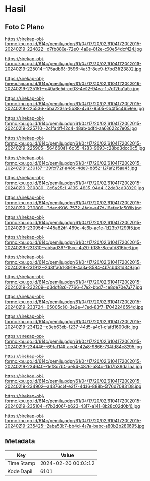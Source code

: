 # Hasil

## Foto C Plano

https://sirekap-obj-formc.kpu.go.id/614c/pemilu/pdpr/61/04/17/20/02/6104172002015-20240219-224822--d7fb880e-72e0-4a0e-8f2e-c60e54dcf424.jpg

https://sirekap-obj-formc.kpu.go.id/614c/pemilu/pdpr/61/04/17/20/02/6104172002015-20240219-225014--175adb68-3596-4a53-8ee9-b7bd3ff23802.jpg

https://sirekap-obj-formc.kpu.go.id/614c/pemilu/pdpr/61/04/17/20/02/6104172002015-20240219-225151--c40a6e5d-cc03-4e02-94ea-1b7df2ba1a9c.jpg

https://sirekap-obj-formc.kpu.go.id/614c/pemilu/pdpr/61/04/17/20/02/6104172002015-20240219-225536--5ba223ea-5b88-4767-9505-0b4f5c4659ee.jpg

https://sirekap-obj-formc.kpu.go.id/614c/pemilu/pdpr/61/04/17/20/02/6104172002015-20240219-225710--2c1fa4ff-12c4-48ab-bdf4-aa63622c7e09.jpg

https://sirekap-obj-formc.kpu.go.id/614c/pemilu/pdpr/61/04/17/20/02/6104172002015-20240219-225905--564660d1-6c35-4283-9693-c28bd3dcd0c5.jpg

https://sirekap-obj-formc.kpu.go.id/614c/pemilu/pdpr/61/04/17/20/02/6104172002015-20240219-230137--39fcf72f-a48c-4de9-b852-127af215aa45.jpg

https://sirekap-obj-formc.kpu.go.id/614c/pemilu/pdpr/61/04/17/20/02/6104172002015-20240219-230339--3c5a25c1-4135-4805-94d4-32dd3ed03929.jpg

https://sirekap-obj-formc.kpu.go.id/614c/pemilu/pdpr/61/04/17/20/02/6104172002015-20240219-230809--3dec4936-7572-4bde-a47d-16efec1c508b.jpg

https://sirekap-obj-formc.kpu.go.id/614c/pemilu/pdpr/61/04/17/20/02/6104172002015-20240219-230954--445a82df-469c-4d6b-ac1e-1d23b7f299f5.jpg

https://sirekap-obj-formc.kpu.go.id/614c/pemilu/pdpr/61/04/17/20/02/6104172002015-20240219-231310--ab5ad397-15cc-4a20-b185-8aeafd816be6.jpg

https://sirekap-obj-formc.kpu.go.id/614c/pemilu/pdpr/61/04/17/20/02/6104172002015-20240219-231912--2d3ffa0d-3919-4a3a-8584-4b7cb431d349.jpg

https://sirekap-obj-formc.kpu.go.id/614c/pemilu/pdpr/61/04/17/20/02/6104172002015-20240219-232209--d3ddf8c6-7766-47e2-bbd7-4e8de70e7a77.jpg

https://sirekap-obj-formc.kpu.go.id/614c/pemilu/pdpr/61/04/17/20/02/6104172002015-20240219-233724--05005c80-3e2e-47ed-83f7-17042246554d.jpg

https://sirekap-obj-formc.kpu.go.id/614c/pemilu/pdpr/61/04/17/20/02/6104172002015-20240219-234122--c3eb63db-f237-44d5-a4c1-cfafd1600dfc.jpg

https://sirekap-obj-formc.kpu.go.id/614c/pemilu/pdpr/61/04/17/20/02/6104172002015-20240219-234446--69faf148-acd4-42a8-9866-734fd84c8295.jpg

https://sirekap-obj-formc.kpu.go.id/614c/pemilu/pdpr/61/04/17/20/02/6104172002015-20240219-234640--1ef8c7b4-ae54-4826-a84c-1dd7b39da5aa.jpg

https://sirekap-obj-formc.kpu.go.id/614c/pemilu/pdpr/61/04/17/20/02/6104172002015-20240219-234902--a4376cbf-e3f7-4d36-888b-5f76d7083108.jpg

https://sirekap-obj-formc.kpu.go.id/614c/pemilu/pdpr/61/04/17/20/02/6104172002015-20240219-235104--f7b3d067-b623-4317-a141-8b28c02d0bf6.jpg

https://sirekap-obj-formc.kpu.go.id/614c/pemilu/pdpr/61/04/17/20/02/6104172002015-20240219-235425--2aba53b7-bb4d-4e7a-babc-a80b2b280695.jpg


## Metadata

| Key        | Value               |
| ---------- | ------------------- |
| Time Stamp | 2024-02-20 00:03:12 |
| Kode Dapil | 6101                |



